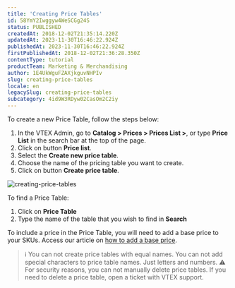 ```yaml
---
title: 'Creating Price Tables'
id: 58YmY2Iwggyw4WeSCGg24S
status: PUBLISHED
createdAt: 2018-12-02T21:35:14.220Z
updatedAt: 2023-11-30T16:46:22.924Z
publishedAt: 2023-11-30T16:46:22.924Z
firstPublishedAt: 2018-12-02T21:36:28.350Z
contentType: tutorial
productTeam: Marketing & Merchandising
author: 1E4UkWguFZAXjkguvNHPIv
slug: creating-price-tables
locale: en
legacySlug: creating-price-tables
subcategory: 4id9W3RDyw02CasOm2C2iy
---
```


To create a new Price Table, follow the steps below:

1. In the VTEX Admin, go to **Catalog > Prices > Prices List >**, or type **Price List** in the search bar at the top of the page.
2. Click on button **Price list**.
3. Select the **Create new price table**.
4. Choose the name of the pricing table you want to create.
5. Click on button **Create price table**.

![creating-price-tables](https://images.ctfassets.net/alneenqid6w5/1aG692obTeP7RMdEQd7jGE/5fabe5c47940372d29b45d2718c34b68/criar-tabela-precos-en.gif)

To find a Price Table: 

1. Click on **Price Table**
2. Type the name of the table that you wish to find in **Search**

To include a price in the Price Table, you will need to add a base price to your SKUs. Access our article on [how to add a base price](https://help.vtex.com/en/tutorial/cadastrar-o-preco-base-de-um-produto--4S9SbPWlVmOAAWO6yq8wE6).

>ℹ️ You can not create price tables with equal names. You can not add special characters to price table names. Just letters and numbers. 
>⚠️ For security reasons, you can not manually delete price tables. If you need to delete a price table, open a ticket with VTEX support.

